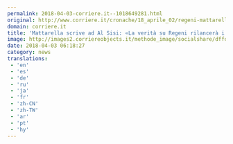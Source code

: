 ```yaml
---
permalink: 2018-04-03-corriere.it--1018649281.html
original: http://www.corriere.it/cronache/18_aprile_02/regeni-mattarella-scrive-ad-sisi-la-verita-regeni-rilancera-nostri-rapporti-7c2555be-3689-11e8-a836-1a6391d71628.shtml
domain: corriere.it
title: 'Mattarella scrive ad Al Sisi: «La verità su Regeni rilancerà i nostri rapporti»'
image: http://images2.corriereobjects.it/methode_image/socialshare/dffdef32-368a-11e8-a836-1a6391d71628.jpg
date: 2018-04-03 06:18:27
category: news
translations: 
 - 'en'
 - 'es'
 - 'de'
 - 'ru'
 - 'ja'
 - 'fr'
 - 'zh-CN'
 - 'zh-TW'
 - 'ar'
 - 'pt'
 - 'hy'
---
```


